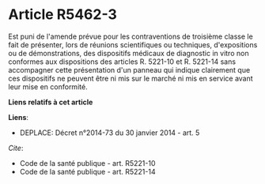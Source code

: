 # Article R5462-3

Est puni de l'amende prévue pour les contraventions de troisième classe le fait de présenter, lors de réunions scientifiques
ou techniques, d'expositions ou de démonstrations, des dispositifs médicaux de diagnostic in vitro non conformes aux
dispositions des articles R. 5221-10 et R. 5221-14 sans accompagner cette présentation d'un panneau qui indique clairement
que ces dispositifs ne peuvent être ni mis sur le marché ni mis en service avant leur mise en conformité.

**Liens relatifs à cet article**

**Liens**:

  - DEPLACE: Décret n°2014-73 du 30 janvier 2014 - art. 5

_Cite_:

  - Code de la santé publique - art. R5221-10
  - Code de la santé publique - art. R5221-14

